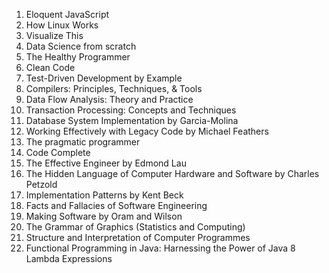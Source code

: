 1. Eloquent JavaScript
2. How Linux Works
4. Visualize This
5. Data Science from scratch
6. The Healthy Programmer
7. Clean Code
8. Test-Driven Development by Example
9. Compilers: Principles, Techniques, & Tools
10. Data Flow Analysis: Theory and Practice
11. Transaction Processing: Concepts and Techniques
12. Database System Implementation by Garcia-Molina
13. Working Effectively with Legacy Code by Michael Feathers
14. The pragmatic programmer
15. Code Complete
16. The Effective Engineer by Edmond Lau
17. The Hidden Language of Computer Hardware and Software by Charles Petzold
18. Implementation Patterns by Kent Beck
19. Facts and Fallacies of Software Engineering
20. Making Software by Oram and Wilson
21. The Grammar of Graphics (Statistics and Computing)
22. Structure and Interpretation of Computer Programmes
23. Functional Programming in Java: Harnessing the Power of Java 8 Lambda Expressions
